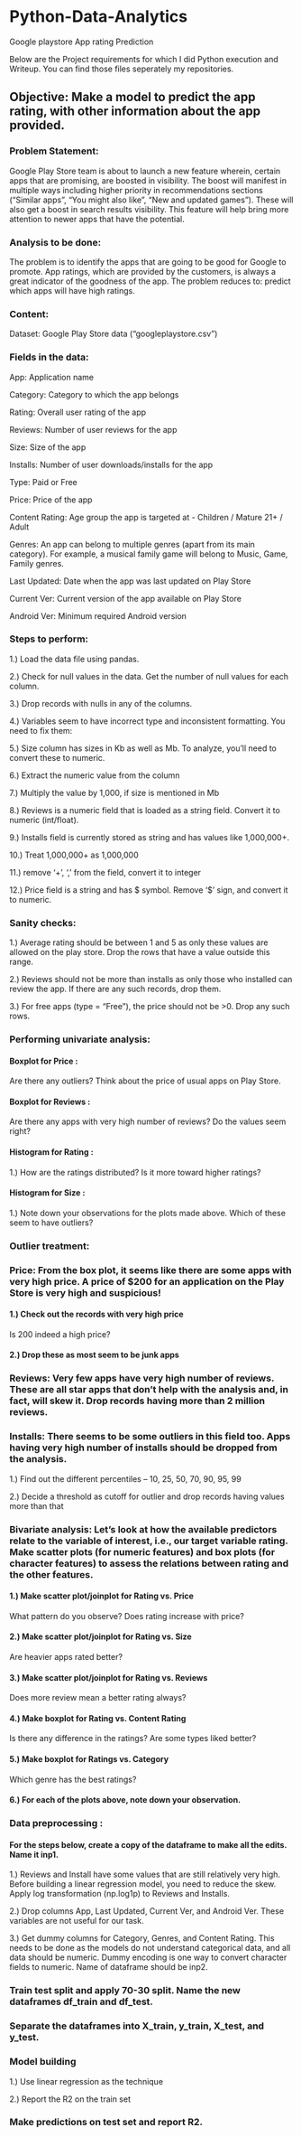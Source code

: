 # Python-Data-Analytics
Google playstore App rating Prediction

Below are the Project requirements for which I did Python execution and Writeup. You can find those files seperately my repositories.


## Objective: Make a model to predict the app rating, with other information about the app provided.

### Problem Statement:

Google Play Store team is about to launch a new feature wherein, certain apps that are promising, are boosted in visibility. The boost will manifest in multiple ways including higher priority in recommendations sections (“Similar apps”, “You might also like”, “New and updated games”). These will also get a boost in search results visibility.  This feature will help bring more attention to newer apps that have the potential.

### Analysis to be done: 
The problem is to identify the apps that are going to be good for Google to promote. App ratings, which are provided by the customers, is always a great indicator of the goodness of the app. The problem reduces to: predict which apps will have high ratings.

### Content:
Dataset: Google Play Store data (“googleplaystore.csv”)

### Fields in the data:

App: Application name

Category: Category to which the app belongs 

Rating: Overall user rating of the app

Reviews: Number of user reviews for the app

Size: Size of the app

Installs: Number of user downloads/installs for the app

Type: Paid or Free

Price: Price of the app

Content Rating: Age group the app is targeted at - Children / Mature 21+ / Adult

Genres: An app can belong to multiple genres (apart from its main category). For example, a musical family game will belong to Music, Game, Family genres.

Last Updated: Date when the app was last updated on Play Store

Current Ver: Current version of the app available on Play Store

Android Ver: Minimum required Android version

 

### Steps to perform:

1.) Load the data file using pandas. 

2.) Check for null values in the data. Get the number of null values for each column.

3.) Drop records with nulls in any of the columns. 

4.) Variables seem to have incorrect type and inconsistent formatting. You need to fix them: 

5.) Size column has sizes in Kb as well as Mb. To analyze, you’ll need to convert these to numeric.

6.) Extract the numeric value from the column

7.) Multiply the value by 1,000, if size is mentioned in Mb

8.) Reviews is a numeric field that is loaded as a string field. Convert it to numeric (int/float).

9.) Installs field is currently stored as string and has values like 1,000,000+. 

10.) Treat 1,000,000+ as 1,000,000

11.) remove ‘+’, ‘,’ from the field, convert it to integer

12.) Price field is a string and has $ symbol. Remove ‘$’ sign, and convert it to numeric.

### Sanity checks:

1.) Average rating should be between 1 and 5 as only these values are allowed on the play store. Drop the rows that have a value outside this range.

2.) Reviews should not be more than installs as only those who installed can review the app. If there are any such records, drop them.

3.) For free apps (type = “Free”), the price should not be >0. Drop any such rows.

### Performing univariate analysis: 

#### Boxplot for Price :

Are there any outliers? Think about the price of usual apps on Play Store.

#### Boxplot for Reviews :

Are there any apps with very high number of reviews? Do the values seem right?

#### Histogram for Rating :

1.) How are the ratings distributed? Is it more toward higher ratings?

#### Histogram for Size :

1.) Note down your observations for the plots made above. Which of these seem to have outliers?

 

### Outlier treatment: 

### Price: From the box plot, it seems like there are some apps with very high price. A price of $200 for an application on the Play Store is very high and suspicious!

#### 1.) Check out the records with very high price

Is 200 indeed a high price?

#### 2.) Drop these as most seem to be junk apps

### Reviews: Very few apps have very high number of reviews. These are all star apps that don’t help with the analysis and, in fact, will skew it. Drop records having more than 2 million reviews.

### Installs:  There seems to be some outliers in this field too. Apps having very high number of installs should be dropped from the analysis.

1.) Find out the different percentiles – 10, 25, 50, 70, 90, 95, 99

2.) Decide a threshold as cutoff for outlier and drop records having values more than that

### Bivariate analysis: Let’s look at how the available predictors relate to the variable of interest, i.e., our target variable rating. Make scatter plots (for numeric features) and box plots (for character features) to assess the relations between rating and the other features.

#### 1.) Make scatter plot/joinplot for Rating vs. Price

What pattern do you observe? Does rating increase with price?

#### 2.) Make scatter plot/joinplot for Rating vs. Size

Are heavier apps rated better?

#### 3.) Make scatter plot/joinplot for Rating vs. Reviews

Does more review mean a better rating always?

#### 4.) Make boxplot for Rating vs. Content Rating

Is there any difference in the ratings? Are some types liked better?

#### 5.) Make boxplot for Ratings vs. Category

Which genre has the best ratings?

#### 6.) For each of the plots above, note down your observation.

### Data preprocessing :

#### For the steps below, create a copy of the dataframe to make all the edits. Name it inp1.

1.) Reviews and Install have some values that are still relatively very high. Before building a linear regression model, you need to reduce the skew. Apply log transformation (np.log1p) to Reviews and Installs.

2.) Drop columns App, Last Updated, Current Ver, and Android Ver. These variables are not useful for our task.

3.) Get dummy columns for Category, Genres, and Content Rating. This needs to be done as the models do not understand categorical data, and all data should be numeric. Dummy encoding is one way to convert character fields to numeric. Name of dataframe should be inp2.

### Train test split  and apply 70-30 split. Name the new dataframes df_train and df_test.

### Separate the dataframes into X_train, y_train, X_test, and y_test.

### Model building

1.) Use linear regression as the technique

2.) Report the R2 on the train set

### Make predictions on test set and report R2.
